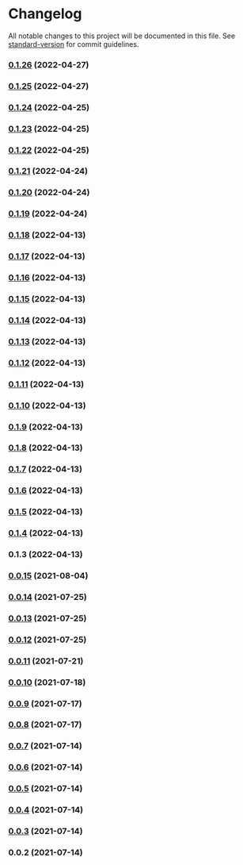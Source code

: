 # Changelog

All notable changes to this project will be documented in this file. See [standard-version](https://github.com/conventional-changelog/standard-version) for commit guidelines.

### [0.1.26](https://github.com/srclaunch/validation/compare/v0.1.25...v0.1.26) (2022-04-27)

### [0.1.25](https://github.com/srclaunch/validation/compare/v0.1.24...v0.1.25) (2022-04-27)

### [0.1.24](https://github.com/srclaunch/validation/compare/v0.1.23...v0.1.24) (2022-04-25)

### [0.1.23](https://github.com/srclaunch/validation/compare/v0.1.22...v0.1.23) (2022-04-25)

### [0.1.22](https://github.com/srclaunch/validation/compare/v0.1.21...v0.1.22) (2022-04-25)

### [0.1.21](https://github.com/srclaunch/validation/compare/v0.1.20...v0.1.21) (2022-04-24)

### [0.1.20](https://github.com/srclaunch/validation/compare/v0.1.19...v0.1.20) (2022-04-24)

### [0.1.19](https://github.com/srclaunch/validation/compare/v0.1.18...v0.1.19) (2022-04-24)

### [0.1.18](https://github.com/srclaunch/validation/compare/v0.1.17...v0.1.18) (2022-04-13)

### [0.1.17](https://github.com/srclaunch/validation/compare/v0.1.16...v0.1.17) (2022-04-13)

### [0.1.16](https://github.com/srclaunch/validation/compare/v0.1.15...v0.1.16) (2022-04-13)

### [0.1.15](https://github.com/srclaunch/validation/compare/v0.1.14...v0.1.15) (2022-04-13)

### [0.1.14](https://github.com/srclaunch/validation/compare/v0.1.13...v0.1.14) (2022-04-13)

### [0.1.13](https://github.com/srclaunch/validation/compare/v0.1.12...v0.1.13) (2022-04-13)

### [0.1.12](https://github.com/srclaunch/validation/compare/v0.1.11...v0.1.12) (2022-04-13)

### [0.1.11](https://github.com/srclaunch/validation/compare/v0.1.10...v0.1.11) (2022-04-13)

### [0.1.10](https://github.com/srclaunch/validation/compare/v0.1.9...v0.1.10) (2022-04-13)

### [0.1.9](https://github.com/srclaunch/validation/compare/v0.1.8...v0.1.9) (2022-04-13)

### [0.1.8](https://github.com/srclaunch/validation/compare/v0.1.7...v0.1.8) (2022-04-13)

### [0.1.7](https://github.com/srclaunch/validation/compare/v0.1.6...v0.1.7) (2022-04-13)

### [0.1.6](https://github.com/srclaunch/validation/compare/v0.1.5...v0.1.6) (2022-04-13)

### [0.1.5](https://github.com/srclaunch/validation/compare/v0.1.4...v0.1.5) (2022-04-13)

### [0.1.4](https://github.com/srclaunch/validation/compare/v0.1.3...v0.1.4) (2022-04-13)

### 0.1.3 (2022-04-13)

### [0.0.15](https://github.com/srclaunch/utils/compare/v0.0.14...v0.0.15) (2021-08-04)

### [0.0.14](https://github.com/srclaunch/utils/compare/v0.0.13...v0.0.14) (2021-07-25)

### [0.0.13](https://github.com/srclaunch/utils/compare/v0.0.12...v0.0.13) (2021-07-25)

### [0.0.12](https://github.com/srclaunch/utils/compare/v0.0.11...v0.0.12) (2021-07-25)

### [0.0.11](https://github.com/srclaunch/utils/compare/v0.0.10...v0.0.11) (2021-07-21)

### [0.0.10](https://github.com/srclaunch/utils/compare/v0.0.9...v0.0.10) (2021-07-18)

### [0.0.9](https://github.com/srclaunch/utils/compare/v0.0.8...v0.0.9) (2021-07-17)

### [0.0.8](https://github.com/srclaunch/utils/compare/v0.0.7...v0.0.8) (2021-07-17)

### [0.0.7](https://github.com/srclaunch/utils/compare/v0.0.6...v0.0.7) (2021-07-14)

### [0.0.6](https://github.com/srclaunch/utils/compare/v0.0.5...v0.0.6) (2021-07-14)

### [0.0.5](https://github.com/srclaunch/utils/compare/v0.0.4...v0.0.5) (2021-07-14)

### [0.0.4](https://github.com/srclaunch/utils/compare/v0.0.3...v0.0.4) (2021-07-14)

### [0.0.3](https://github.com/srclaunch/utils/compare/v0.0.2...v0.0.3) (2021-07-14)

### 0.0.2 (2021-07-14)
